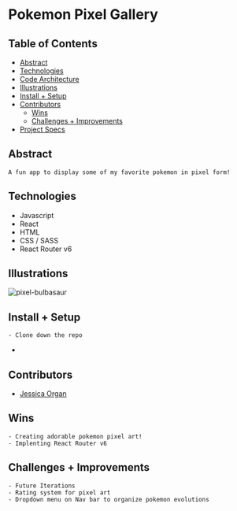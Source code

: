 # Pokemon Pixel Gallery


## Table of Contents
  - [Abstract](#abstract)
  - [Technologies](#technologies)
  - [Code Architecture](#code-architecture)
  - [Illustrations](#illustrations)
  - [Install + Setup](#set-up)
  - [Contributors](#contributors)
	- [Wins](#wins)
	- [Challenges + Improvements](#challenges-+-Improvements)
  - [Project Specs](#project-specs)

## Abstract
	A fun app to display some of my favorite pokemon in pixel form! 

## Technologies
  - Javascript
  - React
  - HTML
  - CSS / SASS
  - React Router v6

## Illustrations

![pixel-bulbasaur](https://user-images.githubusercontent.com/83175748/193126721-03408c51-8674-4b25-9f9a-e3f709f1ad55.png)


## Install + Setup
	- Clone down the repo
  - 



## Contributors
  - [Jessica Organ](https://github.com/Jorgan612)

## Wins
	- Creating adorable pokemon pixel art!
	- Implenting React Router v6

## Challenges + Improvements
	- Future Iterations
    - Rating system for pixel art 
    - Dropdown menu on Nav bar to organize pokemon evolutions 
